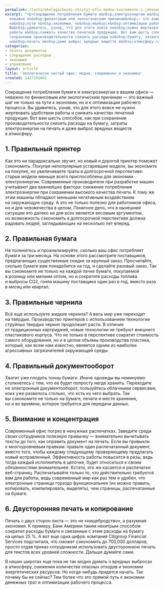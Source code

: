 ```yaml
---
permalink: /lenta/ekologicheski-chistyj-ofis-modno-sovremenno-i-jekonomno
excerpt: "<p>Сокращение потребления бумаги и&nbsp;электроэнергии в&nbsp;вашем офисе&nbsp;—
  неважно по&nbsp;финансовым или экологическим причинам&nbsp;— это важный шаг не&nbsp;только
  на&nbsp;пути к&nbsp;экономии, но&nbsp;и&nbsp;к&nbsp;оптимизации рабочего процесса.
  Вы&nbsp;удивитесь, узнав, что для этого вовсе не&nbsp;нужно жертвовать удобством
  работы и&nbsp;снижать качество печатной продукции. Вот вам шесть способов, как при
  сохранении производительности снизить расходы на&nbsp;бумагу, затраты электроэнергии
  на&nbsp;печать и&nbsp;даже выброс вредных веществ в&nbsp;атмосферу.</p>"
categories:
- печать документов
- сокращение расходов
- экономия
- управление
layout: article
title: 'Экологически чистый офис: модно, современно и экономно'
created: 1427191662
---
```

Сокращение потребления бумаги и электроэнергии в вашем офисе — неважно по финансовым или экологическим причинам — это важный шаг не только на пути к экономии, но и к оптимизации рабочего процесса. Вы удивитесь, узнав, что для этого вовсе не нужно жертвовать удобством работы и снижать качество печатной продукции. Вот вам шесть способов, как при сохранении производительности снизить расходы на бумагу, затраты электроэнергии на печать и даже выброс вредных веществ в атмосферу.

## 1. Правильный принтер ##

Как это ни парадоксально звучит, но новый и дорогой принтер поможет сэкономить. Покупая непопулярные устаревшие модели, вы экономите на покупке, но увеличиваете траты в долгосрочной перспективе: старые модели меньше всего приспособлены для экономии электроэнергии. Современные производители при разработке машин учитывают два важнейших фактора: снижение потребления электроэнергии при сохранении высокого качества печати. К тому же этим машины обладают меньшим негативным воздействием на окружающую среду. А это не только полезно для работников офиса, но и для человечества в целом. Понятное дело, что в нынешней ситуации это далеко не для всех является весомым аргументом, но возможность сэкономить в долгосрочной перспективе должна радовать людей, заглядывающих на несколько лет вперед.

## 2. Правильная бумага ##

Не поленитесь и проанализируйте, сколько ваш офис потребляет бумаги за три месяца. На основе этого рассмотрите поставщиков, предлагающих существенные скидки за крупный заказ. Просчитайте, сколько бумаги вам понадобится на год, и сделайте разовый заказ. Так вы сэкономите не только на каждой пачке бумаги, покупаемой в розницу или мелким оптом, но и сократите расходы топлива и выбросы СО2, гоняя машину поставщика один раз в год, вместо раза в месяц или квартал.

## 3. Правильные чернила ##

Всё еще используете жидкие чернила? А весь мир уже переходит на твёрдые. Производство принтеров с использованием технологии струйных твердых чернил продолжает расти. В отличие от традиционных картриджей, новые технологии не требуют внешнего пластикового корпуса. Что не только в перспективе сократит стоимость самого оборудования, но и в целом объемы производства пластика, который, как всем нам известно, является одним из наиболее агрессивных загрязнителей окружающей среды.

## 4. Правильный документооборот ##

Хватит уже плодить тонны бумаги. Иначе однажды вы неминуемо столкнетесь с тем, что ее будет попросту негде хранить. Переходите не электронный документооборот, пользуйтесь облачными сервисами, коих уже развелось столько, что есть из чего выбрать. Так вы сэкономите не только на бумаге, печати и месте хранения, но и во времени, которое требуется для передачи данных.

## 5. Внимание и концентрация ##

Современный офис погряз в ненужных распечатках. Заведите среди своих сотрудников полезную привычку — внимательно вычитывать тексты до того, как оправить документ на печать. Если вы привыкли к многоуровневым правкам: правьте один распечатанный документ, вместо того, чтобы каждому следующему проверяющему предлагать новый исправленный. Эффективность работы повысится в разы, ведь тогда каждый исполнитель в цепочке, будет относиться к своим обязанностями внимательнее. Кстати, это же касается и распечатки веб-страниц. Распечатывайте только то, что действительно требуется вам для работы, ведь современный мир как раз тем и удобен, что электронные страницы гораздо функциональнее (их можно править, копировать, компилировать, выделять), чем страницы, распечатанные на бумаге.

## 6. Двусторонняя печать и копирование ##

Печать с двух сторон листа — это не «нищебродство», а разумная экономия. К примеру, Банк Америки таким нехитрым способом сократил расходы бумаги и связанные с этим расходы на бумагу на целых 25 %. А вот еще одна цифра: компания Citigroup Financial Services подсчитала, что сможет сэкономить до 700,000 долларов, просто отдав приказ сотрудникам использовать двустороннюю печать для текстов всех уровней сложности. Дальше думайте сами.

В наших широтах еще пока не так модно думать о вредных выбросах в атмосферу, снижении количества опасных отходов и экономии энергетических ресурсов. Но когда-нибудь придется начать. Так почему бы не сейчас? Тем более что это прямой путь к экономии денежных трат и оптимизации рабочего процесса.
